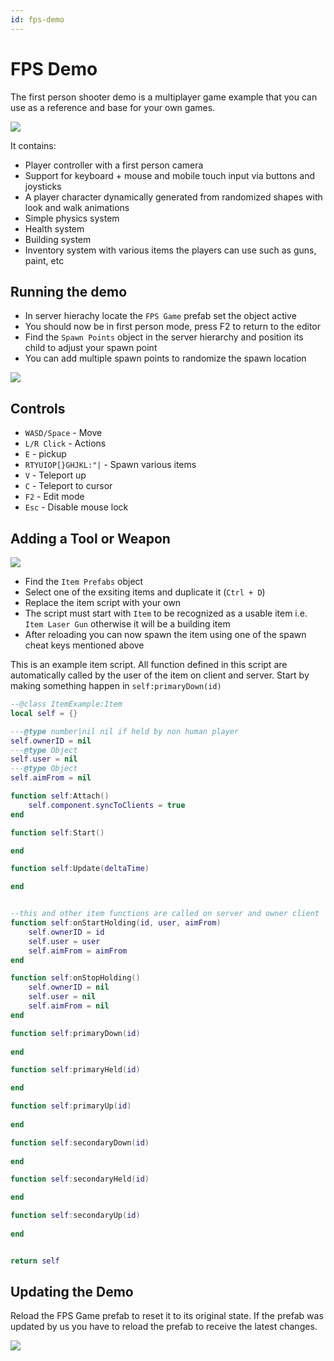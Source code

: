 ```yaml
---
id: fps-demo
---
```


# FPS Demo

The first person shooter demo is a multiplayer game example that you can use as a reference and base for your own games.

![](/img/fps/fpsTeaser.gif)

It contains:
* Player controller with a first person camera
* Support for keyboard + mouse and mobile touch input via buttons and joysticks
* A player character dynamically generated from randomized shapes with look and walk animations
* Simple physics system
* Health system
* Building system
* Inventory system with various items the players can use such as guns, paint, etc


## Running the demo

* In server hierachy locate the `FPS Game` prefab set the object active
* You should now be in first person mode, press F2 to return to the editor
* Find the `Spawn Points` object in the server hierarchy and position its child to adjust your spawn point
* You can add multiple spawn points to randomize the spawn location

![](/img/fps/enableFps.png)


## Controls
* `WASD/Space` - Move
* `L/R Click` - Actions
* `E` - pickup
* `RTYUIOP[}GHJKL:"|` - Spawn various items
* `V` - Teleport up
* `C` - Teleport to cursor
* `F2` - Edit mode
* `Esc` - Disable mouse lock

## Adding a Tool or Weapon

![](/img/fps/addItem.png)


* Find the `Item Prefabs` object
* Select one of the exsiting items and duplicate it (`Ctrl + D`)
* Replace the item script with your own
* The script must start with `Item` to be recognized as a usable item i.e. `Item Laser Gun` otherwise it will be a building item
* After reloading you can now spawn the item using one of the spawn cheat keys mentioned above 

This is an example item script. All function defined in this script are automatically called by the user of the item on client and server.
Start by making something happen in `self:primaryDown(id)`

```lua title="Item Example.lua"
--@class ItemExample:Item
local self = {}

---@type number|nil nil if held by non human player
self.ownerID = nil
---@type Object
self.user = nil
---@type Object
self.aimFrom = nil

function self:Attach()
    self.component.syncToClients = true
end

function self:Start()

end

function self:Update(deltaTime)

end


--this and other item functions are called on server and owner client
function self:onStartHolding(id, user, aimFrom)
    self.ownerID = id
    self.user = user
    self.aimFrom = aimFrom
end

function self:onStopHolding()
    self.ownerID = nil
    self.user = nil
    self.aimFrom = nil
end

function self:primaryDown(id)
    
end

function self:primaryHeld(id)

end

function self:primaryUp(id)
    
end

function self:secondaryDown(id)
    
end

function self:secondaryHeld(id)

end

function self:secondaryUp(id)
    
end


return self
```


## Updating the Demo

Reload the FPS Game prefab to reset it to its original state. 
If the prefab was updated by us you have to reload the prefab to receive the latest changes.

![](/img/fps/reloadPrefab.png)